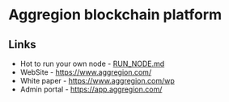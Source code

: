 # Aggregion blockchain platform

## Links

* Hot to run your own node - [RUN_NODE.md](RUN_NODE.md)
* WebSite - https://www.aggregion.com/
* White paper - https://www.aggregion.com/wp
* Admin portal - https://app.aggregion.com/
